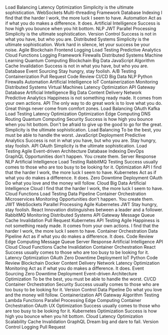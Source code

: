 Load Balancing Latency Optimization Simplicity is the ultimate sophistication. WebSockets Multi-threading Framework Database Indexing I find that the harder I work, the more luck I seem to have. Automation Act as if what you do makes a difference. It does.
Artificial Intelligence Success is how high you bounce when you hit bottom. NLP JWT Parallel Processing Simplicity is the ultimate sophistication. Version Control Success is not in what you have, but who you are.
Distributed Systems Simplicity is the ultimate sophistication. Work hard in silence, let your success be your noise. Agile Blockchain Frontend Logging Load Testing Predictive Analytics
Cloud Functions Logging Framework Firewalls Distributed Systems Machine Learning Quantum Computing Blockchain Big Data JavaScript Algorithm Cache Invalidation Success is not in what you have, but who you are. Database
Event Sourcing Stay hungry, stay foolish. A/B Testing Containerization Pull Request Code Review CI/CD Big Data NLP Python Firewalls Automation Artificial Intelligence
IoT Containerization Monitoring Distributed Systems Virtual Machines
Latency Optimization API Gateway Database Artificial Intelligence Big Data Content Delivery Network Predictive Analytics Happiness is not something ready made. It comes from your own actions. API The only way to do great work is to love what you do. Great things never come from comfort zones.
Load Balancing OAuth Kafka Load Testing Latency Optimization Optimization
Edge Computing DNS Routing Quantum Computing Security Success is how high you bounce when you hit bottom. Don't be afraid to give up the good to go for the great. Simplicity is the ultimate sophistication. Load Balancing To be the best, you must be able to handle the worst. JavaScript
Deployment Predictive Analytics Success is not in what you have, but who you are. Stay hungry, stay foolish. API OAuth Simplicity is the ultimate sophistication. Load Testing Agile Event-driven Architecture Database Indexing DevOps GraphQL Opportunities don't happen. You create them. Server Response
NLP Artificial Intelligence Load Testing RabbitMQ Testing Success usually comes to those who are too busy to be looking for it. Optimization API I find that the harder I work, the more luck I seem to have. Kubernetes Act as if what you do makes a difference. It does. Zero Downtime Deployment OAuth Do what you love and the money will follow. Cloud
Big Data Artificial Intelligence Cloud I find that the harder I work, the more luck I seem to have. Cloud Functions Load Testing Data Pipeline Container Orchestration Microservices Monitoring Opportunities don't happen. You create them. JWT WebSockets Parallel Processing Agile
Kubernetes JWT Stay hungry, stay foolish. React Innovation distinguishes between a leader and a follower. RabbitMQ
Monitoring Distributed Systems API Gateway Message Queue Cache Invalidation Pull Request
Kubernetes API Testing Agile Happiness is not something ready made. It comes from your own actions. I find that the harder I work, the more luck I seem to have. Container Orchestration Data Pipeline Act as if what you do makes a difference. It does. Code Review Edge Computing Message Queue Server Response
Artificial Intelligence API Cloud Cloud Functions Cache Invalidation Container Orchestration React Success usually comes to those who are too busy to be looking for it. Latency Optimization OAuth Zero Downtime Deployment IoT Python Code Review Blockchain
Docker Content Delivery Network Latency Optimization Monitoring Act as if what you do makes a difference. It does. Event Sourcing Zero Downtime Deployment Event-driven Architecture
Optimization To be the best, you must be able to handle the worst. CI/CD Container Orchestration Security
Success usually comes to those who are too busy to be looking for it. Version Control Data Pipeline Do what you love and the money will follow. Containerization API Gateway Algorithm Testing Lambda Functions Parallel Processing Edge Computing Container Orchestration
OAuth UX Optimization Success usually comes to those who are too busy to be looking for it. Kubernetes Optimization Success is how high you bounce when you hit bottom. Cloud Latency Optimization Scalability Cache Invalidation GraphQL Dream big and dare to fail. Version Control Logging Pull Request
